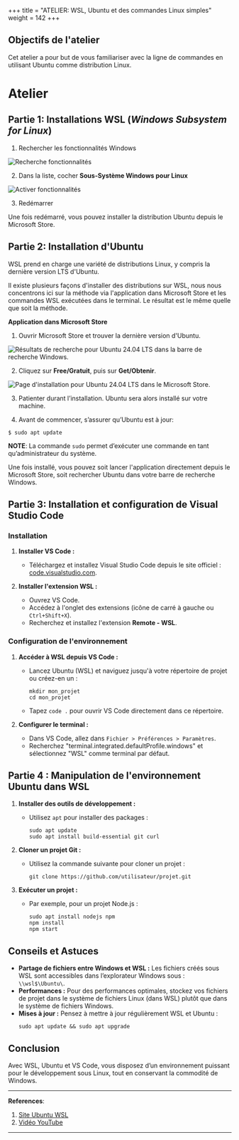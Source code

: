 +++
title = "ATELIER: WSL, Ubuntu et des commandes Linux simples"
weight = 142
+++

## Objectifs de l'atelier

Cet atelier a pour but de vous familiariser avec la ligne de commandes en utilisant Ubuntu comme distribution Linux. 

<!--

## Format de la remise

{{% notice style=warning title=Attention %}}
Pour chacune des étapes des **parties 2 et 3** vous devrez prendre une **capture d'écran de vos commandes et résultats**. **ATTENTION**: On doit pouvoir voir votre nom d'utilisateur. Ne travaillez donc **pas** avec l'utilisateur `root`.
{{% /notice %}}

-->

# Atelier

## Partie 1: Installations WSL (*Windows Subsystem for Linux*)

1. Rechercher les fonctionnalités Windows

![Recherche fonctionnalités](recherche-fonctionnalites.png?width=25vw)

2. Dans la liste, cocher **Sous-Système Windows pour Linux**

![Activer fonctionnalités](activer-fonctionnalite.png?width=25vw)

3. Redémarrer

Une fois redémarré, vous pouvez installer la distribution Ubuntu depuis le Microsoft Store.

## Partie 2: Installation d'Ubuntu

WSL prend en charge une variété de distributions Linux, y compris la dernière version LTS d'Ubuntu. 

Il existe plusieurs façons d'installer des distributions sur WSL, nous nous concentrons ici sur la méthode via l'application dans Microsoft Store et les commandes WSL exécutées dans le terminal. Le résultat est le même quelle que soit la méthode.

**Application dans Microsoft Store**

1. Ouvrir Microsoft Store et trouver la dernière version d'Ubuntu.

![Résultats de recherche pour Ubuntu 24.04 LTS dans la barre de recherche Windows.](search-ubuntu-windows.png?width=40vw)

2. Cliquez sur **Free/Gratuit**, puis sur **Get/Obtenir**.

![Page d'installation pour Ubuntu 24.04 LTS dans le Microsoft Store.](choose-distribution.png?width=40vw)

3. Patienter durant l’installation. Ubuntu sera alors installé sur votre machine. 

4. Avant de commencer, s’assurer qu’Ubuntu est à jour:
```plaintext
$ sudo apt update
```
<!--
- Prenez une capture d'écran de la fenêtre de la commande avec le résultat et nommez-la `1.png`.
-->

**NOTE**: La commande `sudo` permet d’exécuter une commande en tant qu’administrateur du système.

Une fois installé, vous pouvez soit lancer l'application directement depuis le Microsoft Store, soit rechercher Ubuntu dans votre barre de recherche Windows.

<!--
- Prenez une capture d'écran de la fenêtre de terminal Ubuntu et nommez-la `2.png`.
-->


## Partie 3: Installation et configuration de Visual Studio Code

### Installation

1. **Installer VS Code :**
   - Téléchargez et installez Visual Studio Code depuis le site officiel : [code.visualstudio.com](https://code.visualstudio.com).

2. **Installer l'extension WSL :**
   - Ouvrez VS Code.
   - Accédez à l'onglet des extensions (icône de carré à gauche ou `Ctrl+Shift+X`).
   - Recherchez et installez l'extension **Remote - WSL**.

### Configuration de l'environnement

1. **Accéder à WSL depuis VS Code :**
   - Lancez Ubuntu (WSL) et naviguez jusqu'à votre répertoire de projet ou créez-en un :
     ```
     mkdir mon_projet
     cd mon_projet
     ```
   - Tapez `code .` pour ouvrir VS Code directement dans ce répertoire.

2. **Configurer le terminal :**
   - Dans VS Code, allez dans `Fichier > Préférences > Paramètres`.
   - Recherchez "terminal.integrated.defaultProfile.windows" et sélectionnez "WSL" comme terminal par défaut.


## Partie 4 : Manipulation de l'environnement Ubuntu dans WSL

1. **Installer des outils de développement :**
   - Utilisez `apt` pour installer des packages :
     ```
     sudo apt update
     sudo apt install build-essential git curl
     ```

2. **Cloner un projet Git :**
   - Utilisez la commande suivante pour cloner un projet :
     ```
     git clone https://github.com/utilisateur/projet.git
     ```

3. **Exécuter un projet :**
   - Par exemple, pour un projet Node.js :
     ```
     sudo apt install nodejs npm
     npm install
     npm start
     ```

## Conseils et Astuces

- **Partage de fichiers entre Windows et WSL :** Les fichiers créés sous WSL sont accessibles dans l’explorateur Windows sous : `\\wsl$\Ubuntu\`.
- **Performances :** Pour des performances optimales, stockez vos fichiers de projet dans le système de fichiers Linux (dans WSL) plutôt que dans le système de fichiers Windows.
- **Mises à jour :** Pensez à mettre à jour régulièrement WSL et Ubuntu :
  ```
  sudo apt update && sudo apt upgrade
  ```

## Conclusion

Avec WSL, Ubuntu et VS Code, vous disposez d’un environnement puissant pour le développement sous Linux, tout en conservant la commodité de Windows.

---
**References**:  
1. [Site Ubuntu WSL](https://documentation.ubuntu.com/wsl/en/latest/guides/install-ubuntu-wsl2/)
2. [Vidéo YouTube](https://youtu.be/HrAsmXy1-78?si=VyvuNbkGmthsnLAI)
---

